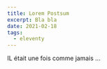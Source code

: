 ```yaml
---
title: Lorem Postsum
excerpt: Bla bla
date: 2021-02-18
tags:
  - eleventy
---
```


IL était une fois comme jamais ...
